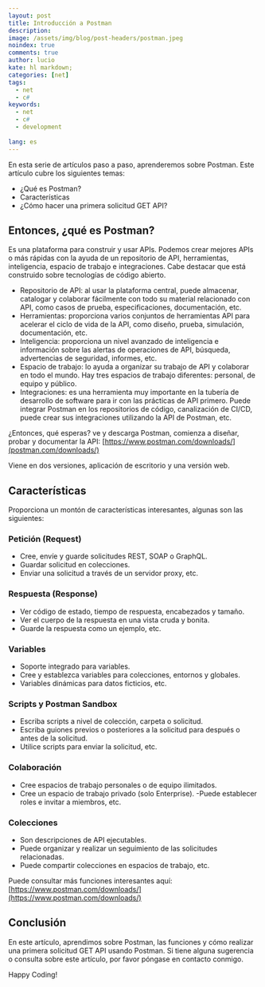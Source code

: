 ```yaml
---
layout: post
title: Introducción a Postman
description:
image: /assets/img/blog/post-headers/postman.jpeg
noindex: true
comments: true
author: lucio
kate: hl markdown;
categories: [net]
tags:
  - net
  - c#
keywords:
  - net
  - c#
  - development
  
lang: es
---
```


En esta serie de artículos paso a paso, aprenderemos sobre Postman. Este artículo cubre los siguientes temas:

- ¿Qué es Postman?
- Características
- ¿Cómo hacer una primera solicitud GET API?

## Entonces, ¿qué es Postman?

Es una plataforma para construir y usar APIs. Podemos crear mejores APIs o más rápidas con la ayuda de un repositorio de API, herramientas, inteligencia, espacio de trabajo e integraciones. Cabe destacar que está construido sobre tecnologías de código abierto.

- Repositorio de API: al usar la plataforma central, puede almacenar, catalogar y colaborar fácilmente con todo su material relacionado con API, como casos de prueba, especificaciones, documentación, etc.
- Herramientas: proporciona varios conjuntos de herramientas API para acelerar el ciclo de vida de la API, como diseño, prueba, simulación, documentación, etc.
- Inteligencia: proporciona un nivel avanzado de inteligencia e información sobre las alertas de operaciones de API, búsqueda, advertencias de seguridad, informes, etc.
- Espacio de trabajo: lo ayuda a organizar su trabajo de API y colaborar en todo el mundo. Hay tres espacios de trabajo diferentes: personal, de equipo y público.
- Integraciones: es una herramienta muy importante en la tubería de desarrollo de software para ir con las prácticas de API primero. Puede integrar Postman en los repositorios de código, canalización de CI/CD, puede crear sus integraciones utilizando la API de Postman, etc.

¿Entonces, qué esperas? ve y descarga Postman, comienza a diseñar, probar y documentar la API: [https://www.postman.com/downloads/](postman.com/downloads/)

Viene en dos versiones, aplicación de escritorio y una versión web.

## Características
Proporciona un montón de características interesantes, algunas son las siguientes:

### Petición (Request)

- Cree, envíe y guarde solicitudes REST, SOAP o GraphQL.
- Guardar solicitud en colecciones.
- Enviar una solicitud a través de un servidor proxy, etc.

### Respuesta (Response)

- Ver código de estado, tiempo de respuesta, encabezados y tamaño.
- Ver el cuerpo de la respuesta en una vista cruda y bonita.
- Guarde la respuesta como un ejemplo, etc.

### Variables

- Soporte integrado para variables.
- Cree y establezca variables para colecciones, entornos y globales.
- Variables dinámicas para datos ficticios, etc.

### Scripts y Postman Sandbox 

- Escriba scripts a nivel de colección, carpeta o solicitud.
- Escriba guiones previos o posteriores a la solicitud para después o antes de la solicitud.
- Utilice scripts para enviar la solicitud, etc.


### Colaboración

- Cree espacios de trabajo personales o de equipo ilimitados.
- Cree un espacio de trabajo privado (solo Enterprise).
-Puede establecer roles e invitar a miembros, etc.

### Colecciones

- Son descripciones de API ejecutables.
- Puede organizar y realizar un seguimiento de las solicitudes relacionadas.
- Puede compartir colecciones en espacios de trabajo, etc.

Puede consultar más funciones interesantes aquí: [https://www.postman.com/downloads/](https://www.postman.com/downloads/)

## Conclusión
En este artículo, aprendimos sobre Postman, las funciones y cómo realizar una primera solicitud GET API usando Postman. Si tiene alguna sugerencia o consulta sobre este artículo, por favor póngase en contacto conmigo.

 Happy Coding!
